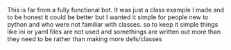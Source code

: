 This is far from a fully functional bot. It was just a class example I made and to be honest it could be better but I wanted it simple for people new to python and who were not familiar with classes. so to keep it simple things like ini or yaml files are not used and somethings are written out more than they need to be rather than making more defs/classes  
